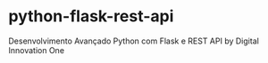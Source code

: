 # python-flask-rest-api
 Desenvolvimento Avançado Python com Flask e REST API by Digital Innovation One

